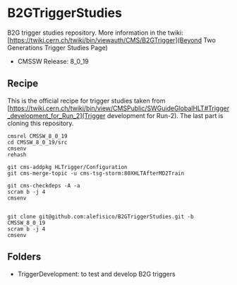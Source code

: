 # B2GTriggerStudies

B2G trigger studies repository.
More information in the twiki: [https://twiki.cern.ch/twiki/bin/viewauth/CMS/B2GTrigger](Beyond Two Generations Trigger Studies Page)

 * CMSSW Release: 8_0_19

## Recipe

This is the official recipe for trigger studies taken from [https://twiki.cern.ch/twiki/bin/view/CMSPublic/SWGuideGlobalHLT#Trigger_development_for_Run_2](Trigger development for Run-2). The last part is cloning this repository.

```
cmsrel CMSSW_8_0_19
cd CMSSW_8_0_19/src
cmsenv
rehash

git cms-addpkg HLTrigger/Configuration
git cms-merge-topic -u cms-tsg-storm:80XHLTAfterMD2Train

git cms-checkdeps -A -a
scram b -j 4
cmsenv


git clone git@github.com:alefisico/B2GTriggerStudies.git -b CMSSW_8_0_19
scram b -j 4
cmsenv
```


## Folders

 * TriggerDevelopment: to test and develop B2G triggers


